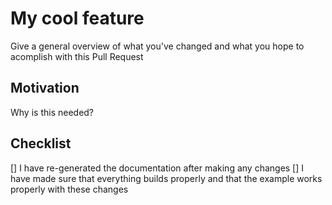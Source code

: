 # My cool feature

Give a general overview of what you've changed and what you hope to acomplish with this Pull Request

## Motivation

Why is this needed?

## Checklist
[] I have re-generated the documentation after making any changes
[] I have made sure that everything builds properly and that the example works properly with these changes
